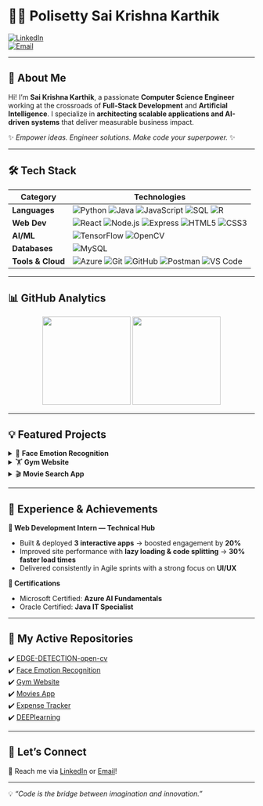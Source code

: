 # 👨‍💻 Polisetty Sai Krishna Karthik  

[![LinkedIn](https://img.shields.io/badge/LinkedIn-0A66C2.svg?style=for-the-badge&logo=LinkedIn&logoColor=white)](https://www.linkedin.com/in/pskk)  
[![Email](https://img.shields.io/badge/Email-D14836.svg?style=for-the-badge&logo=Gmail&logoColor=white)](mailto:22MH1A4254@acoe.edu.in)  

---

## 🚀 About Me

Hi! I’m **Sai Krishna Karthik**, a passionate **Computer Science Engineer** working at the crossroads of **Full-Stack Development** and **Artificial Intelligence**.
I specialize in **architecting scalable applications and AI-driven systems** that deliver measurable business impact.

✨ _Empower ideas. Engineer solutions. Make code your superpower._ ✨  

---

## 🛠️ Tech Stack  

| **Category** | **Technologies** |
|--------------|------------------|
| **Languages** | ![Python](https://img.shields.io/badge/Python-3776AB.svg?style=for-the-badge&logo=Python&logoColor=white) ![Java](https://img.shields.io/badge/Java-EA2D2E.svg?style=for-the-badge&logo=Java&logoColor=white) ![JavaScript](https://img.shields.io/badge/JavaScript-F7DF1E.svg?style=for-the-badge&logo=JavaScript&logoColor=black) ![SQL](https://img.shields.io/badge/SQL-4479A1.svg?style=for-the-badge&logo=MySQL&logoColor=white) ![R](https://img.shields.io/badge/R-276DC3.svg?style=for-the-badge&logo=R&logoColor=white) |
| **Web Dev** | ![React](https://img.shields.io/badge/React-61DAFB.svg?style=for-the-badge&logo=React&logoColor=black) ![Node.js](https://img.shields.io/badge/Node.js-339933.svg?style=for-the-badge&logo=Node.js&logoColor=white) ![Express](https://img.shields.io/badge/Express-000000.svg?style=for-the-badge&logo=Express&logoColor=white) ![HTML5](https://img.shields.io/badge/HTML5-E34F26.svg?style=for-the-badge&logo=HTML5&logoColor=white) ![CSS3](https://img.shields.io/badge/CSS3-1572B6.svg?style=for-the-badge&logo=CSS3&logoColor=white) |
| **AI/ML** | ![TensorFlow](https://img.shields.io/badge/TensorFlow-FF6F00.svg?style=for-the-badge&logo=TensorFlow&logoColor=white) ![OpenCV](https://img.shields.io/badge/OpenCV-5C3EE8.svg?style=for-the-badge&logo=OpenCV&logoColor=white) |
| **Databases** | ![MySQL](https://img.shields.io/badge/MySQL-4479A1.svg?style=for-the-badge&logo=MySQL&logoColor=white) |
| **Tools & Cloud** | ![Azure](https://img.shields.io/badge/Azure-0078D4.svg?style=for-the-badge&logo=Microsoft-Azure&logoColor=white) ![Git](https://img.shields.io/badge/Git-F05032.svg?style=for-the-badge&logo=Git&logoColor=white) ![GitHub](https://img.shields.io/badge/GitHub-181717.svg?style=for-the-badge&logo=GitHub&logoColor=white) ![Postman](https://img.shields.io/badge/Postman-FF6C37.svg?style=for-the-badge&logo=Postman&logoColor=white) ![VS Code](https://img.shields.io/badge/VS_Code-007ACC.svg?style=for-the-badge&logo=Visual-Studio-Code&logoColor=white) |

---

## 📊 GitHub Analytics  

<p align="center">
  <img src="https://github-readme-stats.vercel.app/api?username=PSKKarthik&show_icons=true&theme=radical&hide_border=true&count_private=true" height="180px"/>
  <img src="https://github-readme-stats.vercel.app/api/top-langs/?username=PSKKarthik&layout=compact&theme=radical&hide_border=true" height="180px"/>
</p>  

---

## 💡 Featured Projects  

<details>
<summary>🧠 <strong>Face Emotion Recognition</strong></summary>
Real-time CNN-based classifier detecting **7 human emotions** using TensorFlow + OpenCV.  
🔗 [View Repo](https://github.com/PSKKarthik/Face-Emotion-Recognition)  
</details>

<details>
<summary>🏋️ <strong>Gym Website</strong></summary>
Responsive full-stack web app with **authentication, BMI calculator, REST APIs, and schedules**.  
🔗 [View Repo](https://github.com/PSKKarthik/Gym-Website)  
</details>

<details>
<summary>🎬 <strong>Movie Search App</strong></summary>
React + API-powered movie search with real-time results, trailers, and ratings.  
🔗 [View Repo](https://github.com/PSKKarthik/Movies-APP)  
</details>

---

## 🚀 Experience & Achievements  

**💼 Web Development Intern — Technical Hub**  
- Built & deployed **3 interactive apps** → boosted engagement by **20%**  
- Improved site performance with **lazy loading & code splitting** → **30% faster load times**  
- Delivered consistently in Agile sprints with a strong focus on **UI/UX**  

**🏅 Certifications**  
- Microsoft Certified: **Azure AI Fundamentals**  
- Oracle Certified: **Java IT Specialist**  

---

## 🔗 My Active Repositories  

✔️ [EDGE-DETECTION-open-cv](https://github.com/PSKKarthik/EDGE-DETECTION-open-cv)  
✔️ [Face Emotion Recognition](https://github.com/PSKKarthik/Face-Emotion-Recognition)  
✔️ [Gym Website](https://github.com/PSKKarthik/Gym-Website)  
✔️ [Movies App](https://github.com/PSKKarthik/Movies-APP)  
✔️ [Expense Tracker](https://github.com/PSKKarthik/Expense-Tracker)  
✔️ [DEEPlearning](https://github.com/PSKKarthik/DEEPlearning)  

---

## 🌟 Let’s Connect  
📩 Reach me via [LinkedIn](https://www.linkedin.com/in/pskk) or [Email](mailto:22MH1A4254@acoe.edu.in)!  

---

💡 _“Code is the bridge between imagination and innovation.”_  
